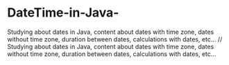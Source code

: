 # DateTime-in-Java-
Studying about dates in Java, content about dates with time zone, dates without time zone, duration between dates, calculations with dates, etc... // Studying about dates in Java, content about dates with time zone, dates without time zone, duration between dates, calculations with dates, etc...
